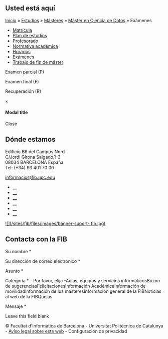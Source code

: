 ## Usted está aquí

[Inicio](/es) » [Estudios](/es/estudios) » [Másteres](/es/estudios/masteres) »
[Máster en Ciencia de Datos](/es/estudios/masteres/master-en-ciencia-de-datos)
» Exámenes

  * [Matrícula](/es/estudios/masteres/master-en-ciencia-de-datos/matricula)
  * [Plan de estudios](/es/estudios/masteres/master-en-ciencia-de-datos/plan-de-estudios)
  * [Profesorado](/es/estudios/masteres/master-en-ciencia-de-datos/profesorado)
  * [Normativa académica](/es/estudios/masteres/master-en-ciencia-de-datos/normativa-academica)
  * [Horarios](/es/estudios/masteres/master-en-ciencia-de-datos/horarios)
  * [Exámenes](/es/estudios/masteres/master-en-ciencia-de-datos/examenes)
  * [Trabajo de fin de máster](/es/estudios/masteres/master-en-ciencia-de-datos/trabajo-de-fin-de-master)

Examen parcial (P)

Examen final (F)

Recuperación (R)

×

#### Modal title

Close

## Dónde estamos

Edificio B6 del Campus Nord  
C/Jordi Girona Salgado,1-3  
08034 BARCELONA España  
Tel: (+34) 93 401 70 00

[informacio@fib.upc.edu](mailto:informacio@fib.upc.edu)

  * [__](/es/noticies/rss.rss)
  * [__](https://www.facebook.com/fib.upc)
  * [__](https://twitter.com/fib_upc)
  * [__](https://www.flickr.com/photos/fib-upc/albums)
  * [__](https://www.youtube.com/user/mediafib)
  * [__](https://www.instagram.com/fib.upc/)

[![](/sites/fib/files/images/banner-suport-
fib.jpg)](http://suport.fib.upc.edu)

## Contacta con la FIB

Su nombre *

Su dirección de correo electrónico *

Asunto *

Categoría * \- Por favor, elija -Aulas, equipos y servicios informáticosBuzon
de sugerenciasFelicitacionesInformación AcadémicaInformación de
movilidadInformación de los másteresInformación general de la FIBNoticias al
web de la FIBQuejas

Mensaje *

Leave this field blank

© Facultat d'Informàtica de Barcelona - Universitat Politècnica de Catalunya -
[Avíso legal sobre esta web](/es/aviso-legal-sobre-esta-web) \- Configuración
de privacidad

